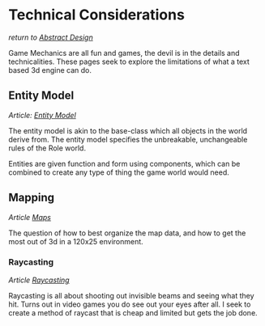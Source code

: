 # Technical Considerations
*return to [Abstract Design](../README.md)*

Game Mechanics are all fun and games, the devil is in the details and technicalities. These pages seek to explore the limitations of what a text based 3d engine can do.

## Entity Model
*Article: [Entity Model](entity-model/README.md)*

The entity model is akin to the base-class which all objects in the world derive from. The entity model specifies the unbreakable, unchangeable rules of the Role world.

Entities are given function and form using components, which can be combined to create any type of thing the game world would need.

## Mapping
*Article [Maps](maps/README.md)*

The question of how to best organize the map data, and how to get the most out of 3d in a 120x25 environment.

### Raycasting
*Article [Raycasting](maps/raycast.md)*

Raycasting is all about shooting out invisible beams and seeing what they hit. Turns out in video games you do see out your eyes after all. I seek to create a method of raycast that is cheap and limited but gets the job done.